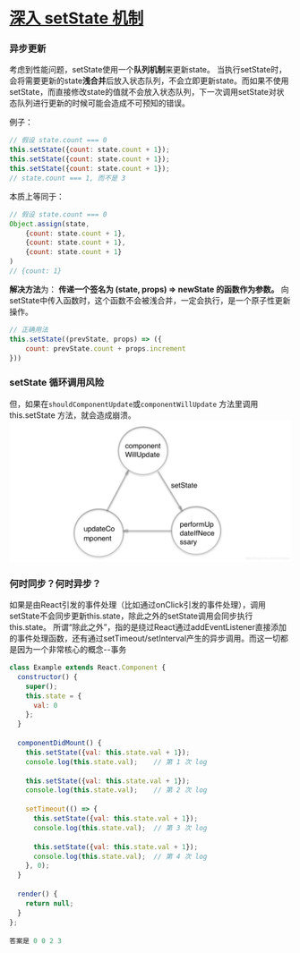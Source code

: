# [深入 setState 机制](https://github.com/sisterAn/blog/issues/26)

### 异步更新
考虑到性能问题，setState使用一个**队列机制**来更新state。
当执行setState时，会将需要更新的state**浅合并**后放入状态队列，不会立即更新state。而如果不使用setState，而直接修改state的值就不会放入状态队列，下一次调用setState对状态队列进行更新的时候可能会造成不可预知的错误。

例子：
```js
// 假设 state.count === 0
this.setState({count: state.count + 1});
this.setState({count: state.count + 1});
this.setState({count: state.count + 1});
// state.count === 1, 而不是 3
```
本质上等同于：
```js
// 假设 state.count === 0
Object.assign(state,
    {count: state.count + 1},
    {count: state.count + 1},
    {count: state.count + 1}
)
// {count: 1}
```

**解决方法**为： **传递一个签名为 (state, props) => newState 的函数作为参数。** 向setState中传入函数时，这个函数不会被浅合并，一定会执行，是一个原子性更新操作。

```js
// 正确用法
this.setState((prevState, props) => ({
    count: prevState.count + props.increment
}))
```


### setState 循环调用风险

但，如果在`shouldComponentUpdate`或`componentWillUpdate` 方法里调用 this.setState 方法，就会造成崩溃。
![](../img/setStateCercle.png)


### 何时同步？何时异步？
如果是由React引发的事件处理（比如通过onClick引发的事件处理），调用setState不会同步更新this.state，除此之外的setState调用会同步执行this.state。
所谓“除此之外”，指的是绕过React通过addEventListener直接添加的事件处理函数，还有通过setTimeout/setInterval产生的异步调用。而这一切都是因为一个非常核心的概念--事务
```js
class Example extends React.Component {
  constructor() {
    super();
    this.state = {
      val: 0
    };
  }
  
  componentDidMount() {
    this.setState({val: this.state.val + 1});
    console.log(this.state.val);    // 第 1 次 log

    this.setState({val: this.state.val + 1});
    console.log(this.state.val);    // 第 2 次 log

    setTimeout(() => {
      this.setState({val: this.state.val + 1});
      console.log(this.state.val);  // 第 3 次 log

      this.setState({val: this.state.val + 1});
      console.log(this.state.val);  // 第 4 次 log
    }, 0);
  }

  render() {
    return null;
  }
};

答案是 0 0 2 3
```
